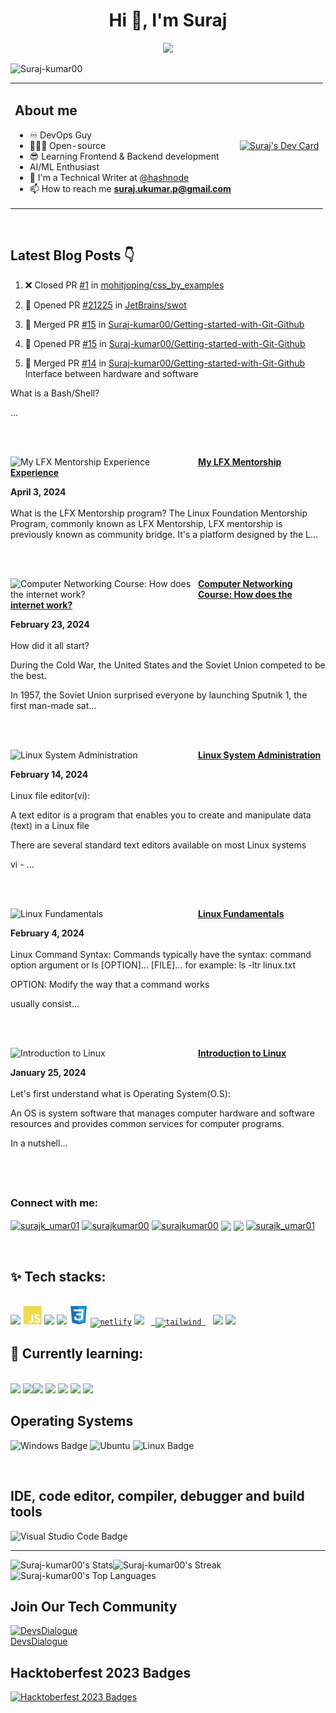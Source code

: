 <!-- This is the Header Banner of my profile -->

<!--![GihubBanner](https://github.com/Suraj-kumar00/Suraj-kumar00/blob/main/Gtihub_Banner.png)-->

<!-- This is my name -->

<h1 align="center">Hi 👋, I'm Suraj</h1>

<!-- This is Typing SVG -->

<p align="center">
  <a href="https://git.io/typing-svg"><img src="https://readme-typing-svg.demolab.com?font=Fira+Code&duration=3000&pause=1000&color=00D9F7&center=true&vCenter=true&width=435&lines=DevOps+Guy;Open-Source;Development;"></a>
</p>

<!-- Visitors counter -->

<p align="left" > <img src="https://komarev.com/ghpvc/?username=Suraj-kumar00&label=Profile%20views&color=0e75b6&style=flat" alt="Suraj-kumar00" /> </p>

<!-- This is about me -->
  <table>
   <tr>
    <td>

## About me 
- ♾️ DevOps Guy
- 🧑🏻‍💻 Open-source
- 😎 Learning Frontend & Backend development
- AI/ML Enthusiast
- 📝 I'm a Technical Writer at [@hashnode](https://surajk00.hashnode.dev/)
- 📫 How to reach me **suraj.ukumar.p@gmail.com**
</td>
<td>
  <a href="https://app.daily.dev/surajkumar00"><img src="https://api.daily.dev/devcards/v2/4E1RDJyIvsiHn4ej7JYMu.png?r=g72&type=default" width="356" alt="Suraj's Dev Card"/></a>
<!-- <a align="center"  href="https://app.daily.dev/Surajkumar00"><img src="https://api.daily.dev/devcards/3ffdf10c31754b0b8990e50630821fca.png?r=57l" width="400" alt="Suraj's Dev Card"/></a>
   </td> -->
  </tr>
 </table>

<br>

<!-- Read the blogs here on my hashnode profile -->

## Latest Blog Posts 👇

<!--START_SECTION:activity-->
1. ❌ Closed PR [#1](https://github.com/mohitjoping/css_by_examples/pull/1) in [mohitjoping/css_by_examples](https://github.com/mohitjoping/css_by_examples)

2. 💪 Opened PR [#21225](https://github.com/JetBrains/swot/pull/21225) in [JetBrains/swot](https://github.com/JetBrains/swot)

3. 🎉 Merged PR [#15](https://github.com/Suraj-kumar00/Getting-started-with-Git-Github/pull/15) in [Suraj-kumar00/Getting-started-with-Git-Github](https://github.com/Suraj-kumar00/Getting-started-with-Git-Github)

4. 💪 Opened PR [#15](https://github.com/Suraj-kumar00/Getting-started-with-Git-Github/pull/15) in [Suraj-kumar00/Getting-started-with-Git-Github](https://github.com/Suraj-kumar00/Getting-started-with-Git-Github)


5. 🎉 Merged PR [#14](https://github.com/Suraj-kumar00/Getting-started-with-Git-Github/pull/14) in [Suraj-kumar00/Getting-started-with-Git-Github](https://github.com/Suraj-kumar00/Getting-started-with-Git-Github)
Interface between hardware and software

What is a Bash/Shell?

...</p><br/><br/>

<p align="left"><a href="https://surajk00.hashnode.dev/my-lfx-mentorship-experience" title="My LFX Mentorship Experience"><img src="https://cdn.hashnode.com/res/hashnode/image/upload/v1711358788030/c94476af-9de9-48e8-a773-7871e9355d0f.png" alt="My LFX Mentorship Experience" width="300px" align="left" /></a><a href="https://surajk00.hashnode.dev/my-lfx-mentorship-experience" title="My LFX Mentorship Experience"><strong>My LFX Mentorship Experience</strong></a><div><strong>April 3, 2024</strong></div><br/>What is the LFX Mentorship program?
The Linux Foundation Mentorship Program, commonly known as LFX Mentorship, LFX mentorship is previously known as community bridge. It's a platform designed by the L...</p><br/><br/>

<p align="left"><a href="https://surajk00.hashnode.dev/computer-networking-course-how-does-the-internet-work" title="Computer Networking Course: How does the internet work?"><img src="https://cdn.hashnode.com/res/hashnode/image/upload/v1695924470719/00c5f7e5-fdf7-4bc8-a273-0e942d38f969.png" alt="Computer Networking Course: How does the internet work?" width="300px" align="left" /></a><a href="https://surajk00.hashnode.dev/computer-networking-course-how-does-the-internet-work" title="Computer Networking Course: How does the internet work?"><strong>Computer Networking Course: How does the internet work?</strong></a><div><strong>February 23, 2024</strong></div><br/>How did it all start?

During the Cold War, the United States and the Soviet Union competed to be the best.

In 1957, the Soviet Union surprised everyone by launching Sputnik 1, the first man-made sat...</p><br/><br/>

<p align="left"><a href="https://surajk00.hashnode.dev/linux-system-administration" title="Linux System Administration"><img src="https://cdn.hashnode.com/res/hashnode/image/upload/v1707742641126/382a52b2-65cf-45ef-9adf-6b9baf90cea3.png" alt="Linux System Administration" width="300px" align="left" /></a><a href="https://surajk00.hashnode.dev/linux-system-administration" title="Linux System Administration"><strong>Linux System Administration</strong></a><div><strong>February 14, 2024</strong></div><br/>Linux file editor(vi):

A text editor is a program that enables you to create and manipulate data (text) in a Linux file

There are several standard text editors available on most Linux systems

vi - ...</p><br/><br/>

<p align="left"><a href="https://surajk00.hashnode.dev/linux-fundamentals" title="Linux Fundamentals"><img src="https://cdn.hashnode.com/res/hashnode/image/upload/v1706640781804/61d542b1-b99f-457f-a43e-6eef795202a1.png" alt="Linux Fundamentals" width="300px" align="left" /></a><a href="https://surajk00.hashnode.dev/linux-fundamentals" title="Linux Fundamentals"><strong>Linux Fundamentals</strong></a><div><strong>February 4, 2024</strong></div><br/>Linux Command Syntax:
Commands typically have the syntax:
command option argument or
ls [OPTION]... [FILE]…
for example:
ls -ltr linux.txt

OPTION: Modify the way that a command works

usually consist...</p><br/><br/>

<p align="left"><a href="https://surajk00.hashnode.dev/introduction-to-linux" title="Introduction to Linux"><img src="https://cdn.hashnode.com/res/hashnode/image/upload/v1705775930236/ea8ef59e-ad29-4da5-89b3-f7b931641d98.png" alt="Introduction to Linux" width="300px" align="left" /></a><a href="https://surajk00.hashnode.dev/introduction-to-linux" title="Introduction to Linux"><strong>Introduction to Linux</strong></a><div><strong>January 25, 2024</strong></div><br/>Let's first understand what is Operating System(O.S):

An OS is system software that manages computer hardware and software resources and provides common services for computer programs.

In a nutshell...</p><br/><br/>


<!--END_SECTION:activity-->


<!-- come on let's connect here -->

## <h3 align="left"> Connect with me:</h3>
<p align="left">
<a href="https://twitter.com/surajk_umar01" target="blank">
 <img align="center" src="https://img.shields.io/badge/Twitter-%231DA1F2.svg?style=for-the-badge&logo=Twitter&logoColor=white" alt="surajk_umar01" /></a>
<a href="https://linkedin.com/in/surajkumar00" target="blank"><img align="center" src="https://img.shields.io/badge/linkedin-%230077B5.svg?style=for-the-badge&logo=linkedin&logoColor=white" alt="surajkumar00" /></a>
<a href="https://discord.gg/PCmDTcz9" target="blank">
 <img align="center" src="https://img.shields.io/badge/Discord-%235865F2.svg?style=for-the-badge&logo=discord&logoColor=white" alt="surajkumar00" /></a>
<a href="https://hashnode.com/@surajkumar00" target="blank"><img align="center" src="https://img.shields.io/badge/Hashnode-2962FF?style=for-the-badge&logo=hashnode&logoColor=white" /></a>
<a href="https://www.leetcode.com/suraj-kumar00" target="blank"><img align="center" src="https://img.shields.io/badge/LeetCode-FFA116.svg?style=for-the-badge&logo=LeetCode&logoColor=white"/></a>
<a href="https://dashboard.twitch.tv/u/suraj_kumar00/home" target="blank">
 <img align="center" src="https://img.shields.io/badge/Twitch-9146FF?logo=twitch&logoColor=fff&style=for-the-badge" alt="surajk_umar01" /></a>
</p>

<!-- these are the tech stacks that I'm using currently-->

<br>

## ✨ Tech stacks:
   <br>
<code><a href="https://www.oracle.com/java/" target="_blank"><img height="30" src="https://www.vectorlogo.zone/logos/java/java-icon.svg"></a></code>
<code><a href="https://www.javascript.com/" target="_blank"><img height="30" src="https://raw.githubusercontent.com/devicons/devicon/master/icons/javascript/javascript-plain.svg"></a></code>
<code><a href="https://reactjs.org/" target="_blank"><img height="30" src="https://www.vectorlogo.zone/logos/reactjs/reactjs-icon.svg"></a></code>
<code><a href="https://www.w3schools.com/html/" target="_blank"><img height="30" src="https://www.vectorlogo.zone/logos/w3_html5/w3_html5-icon.svg"></a></code>
<code><a href="https://www.w3schools.com/css/" target="_blank"><img height="30" src="https://raw.githubusercontent.com/devicons/devicon/master/icons/css3/css3-original.svg"></a></code>
<code><a href="https://www.netlify.com/" target="_blank"><img src="https://www.vectorlogo.zone/logos/netlify/netlify-icon.svg" alt="netlify"  height="30"></a></code>
<!-- <code><a href="https://redux.js.org" target="_blank"> <img src="https://raw.githubusercontent.com/devicons/devicon/master/icons/redux/redux-original.svg" alt="redux" height="30"></a></code>
<code><a href="https://sass-lang.com" target="_blank"> <img src="https://raw.githubusercontent.com/devicons/devicon/master/icons/sass/sass-original.svg" alt="sass"  height="30"></a></code> -->
<code><a href="https://getbootstrap.com/" target="_blank"><img height="30" src="https://upload.wikimedia.org/wikipedia/commons/thumb/b/b2/Bootstrap_logo.svg/512px-Bootstrap_logo.svg.png?20210507000024"></a></code>
 <code> <a href="https://tailwindcss.com/" target="_blank"> <img src="https://www.vectorlogo.zone/logos/tailwindcss/tailwindcss-icon.svg" alt="tailwind" height="30"/> </a> </code>
<code><a href="https://nodejs.org/en/" target="_blank"><img height="30" src="https://www.vectorlogo.zone/logos/nodejs/nodejs-icon.svg"></a></code>
<code><a href="https://git-scm.com/" target="_blank"><img height="30" src="https://www.vectorlogo.zone/logos/git-scm/git-scm-icon.svg"></a></code>


<br>

<!-- these are my tech stacks that i'm Looking forward to learn -->


## 🌱 Currently learning:

<br>
<code><a href="https://go.dev/" target="_blank"><img height="30" src="https://img.shields.io/badge/Go-00ADD8?logo=go&logoColor=fff&style=for-the-badge"></a></code>
<code><a href="https://www.docker.com/" target="_blank"><img height="30" src="https://img.shields.io/badge/Docker-2496ED?logo=docker&logoColor=fff&style=for-the-badge"></a></code><code><a href="https://kubernetes.io/" target="_blank"><img height="30" src="https://img.shields.io/badge/Kubernetes-326CE5?logo=kubernetes&logoColor=fff&style=for-the-badge"></a></code>
<code><a href="https://aws.amazon.com/" target="_blank"><img height="30" src="https://img.shields.io/badge/AWS-%23FF9900.svg?style=for-the-badge&logo=amazon-aws&logoColor=white"></a></code>
<code><a href="https://www.terraform.io/" target="_blank"><img height="30" src="https://img.shields.io/badge/Terraform-7B42BC?logo=terraform&logoColor=fff&style=for-the-badge"></a></code>
<code><a href="https://www.jenkins.io/" target="_blank"><img height="30" src="https://img.shields.io/badge/Jenkins-D24939?logo=jenkins&logoColor=fff&style=for-the-badge"></a></code>
<code><a href="https://prometheus.io/docs/introduction/overview/" target="_blank"><img height="30" src="https://img.shields.io/badge/Prometheus-E6522C?logo=prometheus&logoColor=fff&style=for-the-badge"></a></code>
</details>
<br>


## Operating Systems </h3>  
![Windows Badge](https://img.shields.io/badge/Windows-0078D4?logo=windows&logoColor=fff&style=for-the-badge)
![Ubuntu](https://img.shields.io/badge/Ubuntu-E95420?logo=ubuntu&logoColor=fff&style=for-the-badge)
![Linux Badge](https://img.shields.io/badge/Linux-FCC624?logo=linux&logoColor=000&style=for-the-badge)

<br>

##  IDE, code editor, compiler, debugger and build tools  
![Visual Studio Code Badge](https://img.shields.io/badge/Visual%20Studio%20Code-007ACC?logo=visualstudiocode&logoColor=fff&style=for-the-badge)

---


![Suraj-kumar00's Stats](https://github-readme-stats.vercel.app/api?username=Suraj-kumar00&theme=tokyonight&show_icons=true&hide_border=true&count_private=false)![Suraj-kumar00's Streak](https://github-readme-streak-stats.herokuapp.com/?user=Suraj-kumar00&theme=tokyonight&hide_border=true)
![Suraj-kumar00's Top Languages](https://github-readme-stats.vercel.app/api/top-langs/?username=Suraj-kumar00&theme=tokyonight&show_icons=true&hide_border=true&layout=compact)







<!--This section is for DevsDailogue community Discord joining page-->

## Join Our Tech Community

<p align="left">
  <a href="https://discord.com/invite/xmM3cQUSyF">
    <img src="https://github.com/yash02k3/GITM_TechFest/blob/yash/contributer/assets/logo/DevsDialogue%20Logo.png" alt="DevsDialogue" width="200px" height="200px">
    <br>
    DevsDialogue
  </a>
</p>










<!--Hacktoberfest 2023 Badges-->

## Hacktoberfest 2023 Badges

[![Hacktoberfest 2023 Badges](https://holopin.me/surajkumar00)](https://holopin.io/@surajkumar00)

<!--Hacktoberfest 2023 Badges ends here-->


<!-- This is LeetCode Stats-->
<!--![](https://leetcard.jacoblin.cool/Suraj-kumar00?ext=heatmap)-->
